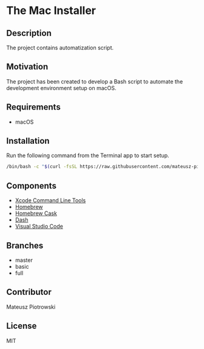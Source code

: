 # The Mac Installer

## Description

The project contains automatization script.

## Motivation

The project has been created to develop a Bash script to automate the development environment setup on macOS.

## Requirements

- macOS

## Installation

Run the following command from the Terminal app to start setup.

```bash
/bin/bash -c "$(curl -fsSL https://raw.githubusercontent.com/mateusz-piotrowski/mac-installer/basic/mac-installer.sh)"
```

## Components

- [Xcode Command Line Tools](https://developer.apple.com/download/more/?=xcode)
- [Homebrew](https://brew.sh)
- [Homebrew Cask](https://github.com/Homebrew/homebrew-cask)
- [Dash](https://kapeli.com/dash)
- [Visual Studio Code](https://code.visualstudio.com)

## Branches

- master
- basic
- full

## Contributor

Mateusz Piotrowski

## License

MIT
